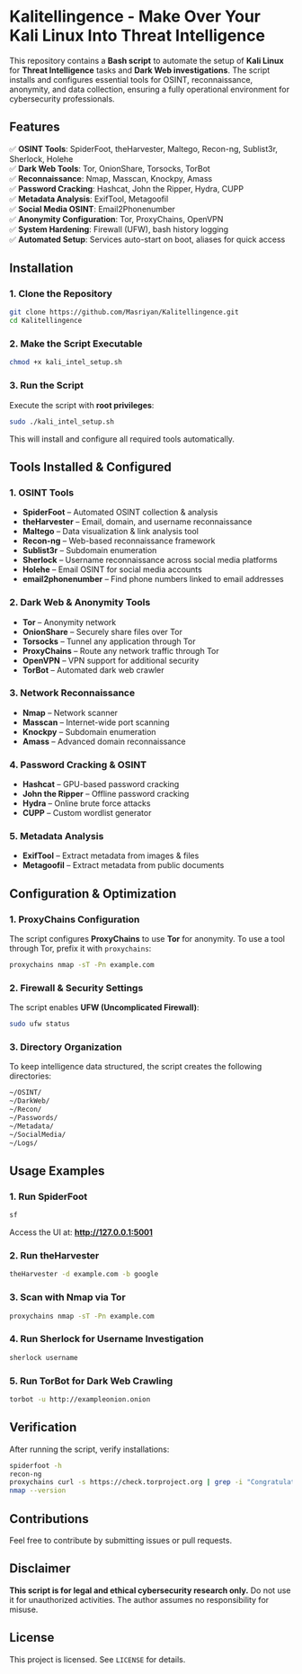 # Kalitellingence - Make Over Your Kali Linux Into Threat Intelligence

This repository contains a **Bash script** to automate the setup of **Kali Linux** for **Threat Intelligence** tasks and **Dark Web investigations**. The script installs and configures essential tools for OSINT, reconnaissance, anonymity, and data collection, ensuring a fully operational environment for cybersecurity professionals.

## Features

✅ **OSINT Tools**: SpiderFoot, theHarvester, Maltego, Recon-ng, Sublist3r, Sherlock, Holehe  
✅ **Dark Web Tools**: Tor, OnionShare, Torsocks, TorBot  
✅ **Reconnaissance**: Nmap, Masscan, Knockpy, Amass  
✅ **Password Cracking**: Hashcat, John the Ripper, Hydra, CUPP  
✅ **Metadata Analysis**: ExifTool, Metagoofil  
✅ **Social Media OSINT**: Email2Phonenumber  
✅ **Anonymity Configuration**: Tor, ProxyChains, OpenVPN  
✅ **System Hardening**: Firewall (UFW), bash history logging  
✅ **Automated Setup**: Services auto-start on boot, aliases for quick access  

## Installation

### **1. Clone the Repository**
```bash
git clone https://github.com/Masriyan/Kalitellingence.git
cd Kalitellingence
```

### **2. Make the Script Executable**
```bash
chmod +x kali_intel_setup.sh
```

### **3. Run the Script**
Execute the script with **root privileges**:
```bash
sudo ./kali_intel_setup.sh
```

This will install and configure all required tools automatically.

## Tools Installed & Configured

### **1. OSINT Tools**
- **SpiderFoot** – Automated OSINT collection & analysis
- **theHarvester** – Email, domain, and username reconnaissance
- **Maltego** – Data visualization & link analysis tool
- **Recon-ng** – Web-based reconnaissance framework
- **Sublist3r** – Subdomain enumeration
- **Sherlock** – Username reconnaissance across social media platforms
- **Holehe** – Email OSINT for social media accounts
- **email2phonenumber** – Find phone numbers linked to email addresses

### **2. Dark Web & Anonymity Tools**
- **Tor** – Anonymity network
- **OnionShare** – Securely share files over Tor
- **Torsocks** – Tunnel any application through Tor
- **ProxyChains** – Route any network traffic through Tor
- **OpenVPN** – VPN support for additional security
- **TorBot** – Automated dark web crawler

### **3. Network Reconnaissance**
- **Nmap** – Network scanner
- **Masscan** – Internet-wide port scanning
- **Knockpy** – Subdomain enumeration
- **Amass** – Advanced domain reconnaissance

### **4. Password Cracking & OSINT**
- **Hashcat** – GPU-based password cracking
- **John the Ripper** – Offline password cracking
- **Hydra** – Online brute force attacks
- **CUPP** – Custom wordlist generator

### **5. Metadata Analysis**
- **ExifTool** – Extract metadata from images & files
- **Metagoofil** – Extract metadata from public documents

## Configuration & Optimization

### **1. ProxyChains Configuration**
The script configures **ProxyChains** to use **Tor** for anonymity. To use a tool through Tor, prefix it with `proxychains`:
```bash
proxychains nmap -sT -Pn example.com
```

### **2. Firewall & Security Settings**
The script enables **UFW (Uncomplicated Firewall)**:
```bash
sudo ufw status
```

### **3. Directory Organization**
To keep intelligence data structured, the script creates the following directories:
```bash
~/OSINT/
~/DarkWeb/
~/Recon/
~/Passwords/
~/Metadata/
~/SocialMedia/
~/Logs/
```

## Usage Examples

### **1. Run SpiderFoot**
```bash
sf
```
Access the UI at: **http://127.0.0.1:5001**

### **2. Run theHarvester**
```bash
theHarvester -d example.com -b google
```

### **3. Scan with Nmap via Tor**
```bash
proxychains nmap -sT -Pn example.com
```

### **4. Run Sherlock for Username Investigation**
```bash
sherlock username
```

### **5. Run TorBot for Dark Web Crawling**
```bash
torbot -u http://exampleonion.onion
```

## Verification
After running the script, verify installations:
```bash
spiderfoot -h
recon-ng
proxychains curl -s https://check.torproject.org | grep -i "Congratulations"
nmap --version
```

## Contributions
Feel free to contribute by submitting issues or pull requests.

## Disclaimer
**This script is for legal and ethical cybersecurity research only.** Do not use it for unauthorized activities. The author assumes no responsibility for misuse.

## License
This project is licensed. See `LICENSE` for details.
